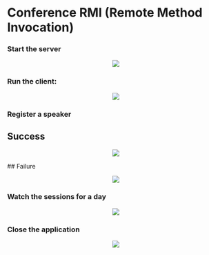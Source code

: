 # Conference RMI (Remote Method Invocation)

### Start the server
<p align="center">
 <img src="https://user-images.githubusercontent.com/45711698/235295247-e7c0938e-cb5d-4737-a113-9da9b7adb501.png" />
</p>

### Run the client:
<p align="center">
 <img src="https://user-images.githubusercontent.com/45711698/235295255-090b43f0-45dd-49d4-98c2-3e5a524008f3.png" />
</p>

### Register a speaker
## Success
<p align="center">
 <img src="https://user-images.githubusercontent.com/45711698/235295257-612a87f2-8988-46fe-8031-e3b2e89f05a0.png" />
</p>
## Failure
<p align="center">
 <img src="https://user-images.githubusercontent.com/45711698/235295263-865c5f1c-8f17-4e27-b7d2-03fe823a1b09.png" />
</p>

### Watch the sessions for a day
<p align="center">
 <img src="https://user-images.githubusercontent.com/45711698/235295270-01ac2c17-24ff-49a4-916b-0141237fd306.png" />
</p>

### Close the application
<p align="center">
 <img src="https://user-images.githubusercontent.com/45711698/235295279-4efe5b11-91ad-45de-8323-b6d4491726e8.png" />
</p>
